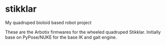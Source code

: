 stikklar
========

My quadruped bioloid based robot project


These are the Arbotix firmwares for the wheeled quadruped Stikklar.
Initially base on PyPose/NUKE for the base IK and gait engine.